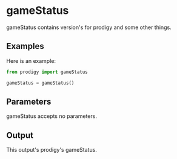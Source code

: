 # gameStatus

gameStatus contains version's for prodigy and some other things.

## Examples

Here is an example:
```py
from prodigy import gameStatus

gameStatus = gameStatus()
```

## Parameters

gameStatus accepts no parameters.

## Output

This output's prodigy's gameStatus.
